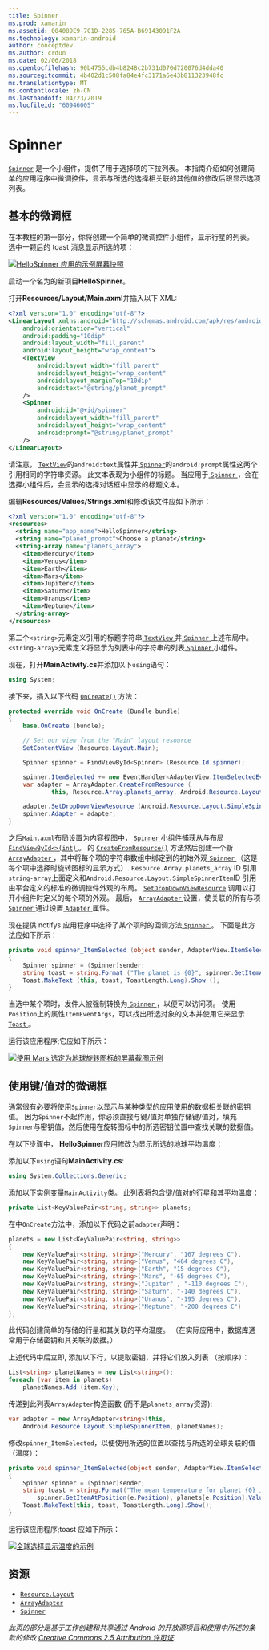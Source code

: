 ```yaml
---
title: Spinner
ms.prod: xamarin
ms.assetid: 004089E9-7C1D-2285-765A-B69143091F2A
ms.technology: xamarin-android
author: conceptdev
ms.author: crdun
ms.date: 02/06/2018
ms.openlocfilehash: 90b4755cdb4b8248c2b731d070d720076d4dda40
ms.sourcegitcommit: 4b402d1c508fa84e4fc3171a6e43b811323948fc
ms.translationtype: MT
ms.contentlocale: zh-CN
ms.lasthandoff: 04/23/2019
ms.locfileid: "60946005"
---
```

# <a name="spinner"></a>Spinner

[`Spinner`](https://developer.xamarin.com/api/type/Android.Widget.Spinner/) 是一个小组件，提供了用于选择项的下拉列表。 本指南介绍如何创建简单的应用程序中微调控件，显示与所选的选择相关联的其他值的修改后跟显示选项列表。

## <a name="basic-spinner"></a>基本的微调框

在本教程的第一部分，你将创建一个简单的微调控件小组件，显示行星的列表。 选中一颗后的 toast 消息显示所选的项：

[![HelloSpinner 应用的示例屏幕快照](spinner-images/01-example-screenshots-sml.png)](spinner-images/01-example-screenshots.png#lightbox)

启动一个名为的新项目**HelloSpinner**。

打开**Resources/Layout/Main.axml**并插入以下 XML:

```xml
<?xml version="1.0" encoding="utf-8"?>
<LinearLayout xmlns:android="http://schemas.android.com/apk/res/android"
    android:orientation="vertical"
    android:padding="10dip"
    android:layout_width="fill_parent"
    android:layout_height="wrap_content">
    <TextView
        android:layout_width="fill_parent"
        android:layout_height="wrap_content"
        android:layout_marginTop="10dip"
        android:text="@string/planet_prompt"
    />
    <Spinner
        android:id="@+id/spinner"
        android:layout_width="fill_parent"
        android:layout_height="wrap_content"
        android:prompt="@string/planet_prompt"
    />
</LinearLayout>
```

请注意， [ `TextView`](https://developer.xamarin.com/api/type/Android.Widget.TextView/)的`android:text`属性并[ `Spinner`](https://developer.xamarin.com/api/type/Android.Widget.Spinner/)的`android:prompt`属性这两个引用相同的字符串资源。 此文本表现为小组件的标题。 当应用于[ `Spinner` ](https://developer.xamarin.com/api/type/Android.Widget.Spinner/)，会在选择小组件后，会显示的选择对话框中显示的标题文本。

编辑**Resources/Values/Strings.xml**和修改该文件应如下所示：

```xml
<?xml version="1.0" encoding="utf-8"?>
<resources>
  <string name="app_name">HelloSpinner</string>
  <string name="planet_prompt">Choose a planet</string>
  <string-array name="planets_array">
    <item>Mercury</item>
    <item>Venus</item>
    <item>Earth</item>
    <item>Mars</item>
    <item>Jupiter</item>
    <item>Saturn</item>
    <item>Uranus</item>
    <item>Neptune</item>
  </string-array>
</resources>
```

第二个`<string>`元素定义引用的标题字符串[ `TextView` ](https://developer.xamarin.com/api/type/Android.Widget.TextView/)并[ `Spinner` ](https://developer.xamarin.com/api/type/Android.Widget.Spinner/)上述布局中。
`<string-array>`元素定义将显示为列表中的字符串的列表[ `Spinner` ](https://developer.xamarin.com/api/type/Android.Widget.Spinner/)小组件。

现在，打开**MainActivity.cs**并添加以下`using`语句：

```csharp
using System;
```

接下来，插入以下代码 [`OnCreate()`](https://developer.xamarin.com/api/member/Android.App.Activity.OnCreate/(Android.OS.Bundle))
方法：

```csharp
protected override void OnCreate (Bundle bundle)
{
    base.OnCreate (bundle);

    // Set our view from the "Main" layout resource
    SetContentView (Resource.Layout.Main);

    Spinner spinner = FindViewById<Spinner> (Resource.Id.spinner);

    spinner.ItemSelected += new EventHandler<AdapterView.ItemSelectedEventArgs> (spinner_ItemSelected);
    var adapter = ArrayAdapter.CreateFromResource (
            this, Resource.Array.planets_array, Android.Resource.Layout.SimpleSpinnerItem);

    adapter.SetDropDownViewResource (Android.Resource.Layout.SimpleSpinnerDropDownItem);
    spinner.Adapter = adapter;
}
```

之后`Main.axml`布局设置为内容视图中， [ `Spinner` ](https://developer.xamarin.com/api/type/Android.Widget.Spinner/)小组件捕获从与布局[ `FindViewById<>(int)` ](https://developer.xamarin.com/api/member/Android.App.Activity.FindViewById/p/System.Int32/)。
的 [`CreateFromResource()`](https://developer.xamarin.com/api/member/Android.Widget.ArrayAdapter.CreateFromResource/p/Android.Content.Context/System.Int32/System.Int32/)
方法然后创建一个新[ `ArrayAdapter` ](https://developer.xamarin.com/api/type/Android.Widget.ArrayAdapter/)，其中将每个项的字符串数组中绑定到的初始外观[ `Spinner` ](https://developer.xamarin.com/api/type/Android.Widget.Spinner/) （这是每个项中选择时旋转图标的显示方式）. `Resource.Array.planets_array` ID 引用`string-array`上面定义和`Android.Resource.Layout.SimpleSpinnerItem`ID 引用由平台定义的标准的微调控件外观的布局。
[`SetDropDownViewResource`](https://developer.xamarin.com/api/member/Android.Widget.ArrayAdapter.SetDropDownViewResource/p/System.Int32/)
调用以打开小组件时定义的每个项的外观。 最后， [ `ArrayAdapter` ](https://developer.xamarin.com/api/type/Android.Widget.ArrayAdapter/)设置，使关联的所有与项[ `Spinner` ](https://developer.xamarin.com/api/type/Android.Widget.Spinner/)通过设置[ `Adapter` ](https://developer.xamarin.com/api/type/Android.Widget.ArrayAdapter)属性。

现在提供 notifys 应用程序中选择了某个项时的回调方法[ `Spinner` ](https://developer.xamarin.com/api/type/Android.Widget.Spinner/)。 下面是此方法应如下所示：

```csharp
private void spinner_ItemSelected (object sender, AdapterView.ItemSelectedEventArgs e)
{
    Spinner spinner = (Spinner)sender;
    string toast = string.Format ("The planet is {0}", spinner.GetItemAtPosition (e.Position));
    Toast.MakeText (this, toast, ToastLength.Long).Show ();
}
```

当选中某个项时，发件人被强制转换为[ `Spinner` ](https://developer.xamarin.com/api/type/Android.Widget.Spinner/) ，以便可以访问项。 使用`Position`上的属性`ItemEventArgs`，可以找出所选对象的文本并使用它来显示[ `Toast` ](https://developer.xamarin.com/api/type/Android.Widget.Toast/)。

运行该应用程序;它应如下所示：

[![使用 Mars 选定为地球旋转图标的屏幕截图示例](spinner-images/02-basic-example-sml.png)](spinner-images/02-basic-example.png#lightbox)

## <a name="spinner-using-keyvalue-pairs"></a>使用键/值对的微调框

通常很有必要将使用`Spinner`以显示与某种类型的应用使用的数据相关联的密钥值。 因为`Spinner`不起作用，你必须直接与键/值对单独存储键/值对，填充`Spinner`与密钥值，然后使用在旋转图标中的所选密钥位置中查找关联的数据值。 

在以下步骤中， **HelloSpinner**应用修改为显示所选的地球平均温度：

添加以下`using`语句**MainActivity.cs**:

```csharp
using System.Collections.Generic;
```

添加以下实例变量`MainActivity`类。
此列表将包含键/值对的行星和其平均温度：

```csharp
private List<KeyValuePair<string, string>> planets;
```

在中`OnCreate`方法中，添加以下代码之前`adapter`声明：

```csharp
planets = new List<KeyValuePair<string, string>>
{
    new KeyValuePair<string, string>("Mercury", "167 degrees C"),
    new KeyValuePair<string, string>("Venus", "464 degrees C"),
    new KeyValuePair<string, string>("Earth", "15 degrees C"),
    new KeyValuePair<string, string>("Mars", "-65 degrees C"),
    new KeyValuePair<string, string>("Jupiter" , "-110 degrees C"),
    new KeyValuePair<string, string>("Saturn", "-140 degrees C"),
    new KeyValuePair<string, string>("Uranus", "-195 degrees C"),
    new KeyValuePair<string, string>("Neptune", "-200 degrees C")
};
```

此代码创建简单的存储的行星和其关联的平均温度。 （在实际应用中，数据库通常用于存储密钥和其关联的数据。）

上述代码中后立即, 添加以下行，以提取密钥，并将它们放入列表 （按顺序）：

```csharp
List<string> planetNames = new List<string>();
foreach (var item in planets)
    planetNames.Add (item.Key);
```

传递到此列表`ArrayAdapter`构造函数 (而不是`planets_array`资源):

```csharp
var adapter = new ArrayAdapter<string>(this,
    Android.Resource.Layout.SimpleSpinnerItem, planetNames);
```

修改`spinner_ItemSelected`，以便使用所选的位置以查找与所选的全球关联的值 （温度）：

```csharp
private void spinner_ItemSelected(object sender, AdapterView.ItemSelectedEventArgs e)
{
    Spinner spinner = (Spinner)sender;
    string toast = string.Format("The mean temperature for planet {0} is {1}",
        spinner.GetItemAtPosition(e.Position), planets[e.Position].Value);
    Toast.MakeText(this, toast, ToastLength.Long).Show();
}
```

运行该应用程序;toast 应如下所示：

[![全球选择显示温度的示例](spinner-images/03-keyvalue-example-sml.png)](spinner-images/03-keyvalue-example.png#lightbox)
   
  

## <a name="resources"></a>资源

-   [`Resource.Layout`](https://developer.xamarin.com/api/type/Android.Resource+Layout/) 
-   [`ArrayAdapter`](https://developer.xamarin.com/api/type/Android.Widget.ArrayAdapter/) 
-   [`Spinner`](https://developer.xamarin.com/api/type/Android.Widget.Spinner/) 

*此页的部分是基于工作创建和共享通过 Android 的开放源项目和使用中所述的条款的修改*
[*Creative Commons 2.5 Attribution 许可证*](http://creativecommons.org/licenses/by/2.5/).
